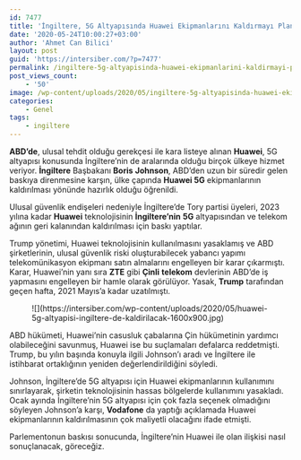 ```yaml
---
id: 7477
title: 'İngiltere, 5G Altyapısında Huawei Ekipmanlarını Kaldırmayı Planlıyor'
date: '2020-05-24T10:00:27+03:00'
author: 'Ahmet Can Bilici'
layout: post
guid: 'https://intersiber.com/?p=7477'
permalink: /ingiltere-5g-altyapisinda-huawei-ekipmanlarini-kaldirmayi-planliyor/
post_views_count:
    - '50'
image: /wp-content/uploads/2020/05/ingiltere-5g-altyapisinda-huawei-ekipmanlarini-kaldirmayi-planliyor.jpg
categories:
    - Genel
tags:
    - ingiltere
---
```


**ABD’de**, ulusal tehdit olduğu gerekçesi ile kara listeye alınan **Huawei**, 5G altyapısı konusunda İngiltere’nin de aralarında olduğu birçok ülkeye hizmet veriyor. **İngiltere** Başbakanı **Boris** **Johnson**, ABD’den uzun bir süredir gelen baskıya direnmesine karşın, ülke çapında **Huawei 5G** ekipmanlarının kaldırılması yönünde hazırlık olduğu öğrenildi.

Ulusal güvenlik endişeleri nedeniyle İngiltere’de Tory partisi üyeleri, 2023 yılına kadar **Huawei** teknolojisinin **İngiltere’nin** **5G** altyapısından ve telekom ağının geri kalanından kaldırılması için baskı yaptılar.

Trump yönetimi, Huawei teknolojisinin kullanılmasını yasaklamış ve ABD şirketlerinin, ulusal güvenlik riski oluşturabilecek yabancı yapımı telekomünikasyon ekipmanı satın almalarını engelleyen bir karar çıkarmıştı. Karar, Huawei’nin yanı sıra **ZTE** gibi **Çinli** **telekom** devlerinin ABD’de iş yapmasını engelleyen bir hamle olarak görülüyor. Yasak, **Trump** tarafından geçen hafta, 2021 Mayıs’a kadar uzatılmıştı.

<figure class="wp-block-image size-large">![](https://intersiber.com/wp-content/uploads/2020/05/huawei-5g-altyapisi-ingiltere-de-kaldirilacak-1600x900.jpg)</figure>ABD hükümeti, Huawei’nin casusluk çabalarına Çin hükümetinin yardımcı olabileceğini savunmuş, Huawei ise bu suçlamaları defalarca reddetmişti. Trump, bu yılın başında konuyla ilgili Johnson’ı aradı ve İngiltere ile istihbarat ortaklığının yeniden değerlendirildiğini söyledi.

Johnson, İngiltere’de 5G altyapısı için Huawei ekipmanlarının kullanımını sınırlayarak, şirketin teknolojisinin hassas bölgelerde kullanımını yasakladı. Ocak ayında İngiltere’nin 5G altyapısı için çok fazla seçenek olmadığını söyleyen Johnson’a karşı, **Vodafone** da yaptığı açıklamada Huawei ekipmanlarının kaldırılmasının çok maliyetli olacağını ifade etmişti.

Parlementonun baskısı sonucunda, İngiltere’nin Huawei ile olan ilişkisi nasıl sonuçlanacak, göreceğiz.